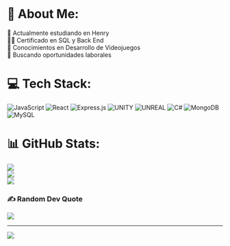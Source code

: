 # 💫 About Me:
🌱 Actualmente estudiando en Henry<br>👨‍🎓 Certificado en SQL y Back End<br>🧩 Conocimientos en Desarrollo de Videojuegos<br>📩 Buscando oportunidades laborales


# 💻 Tech Stack:
![JavaScript](https://img.shields.io/badge/javascript-%23323330.svg?style=for-the-badge&logo=javascript&logoColor=%23F7DF1E) ![React](https://img.shields.io/badge/react-%2320232a.svg?style=for-the-badge&logo=react&logoColor=%2361DAFB) ![Express.js](https://img.shields.io/badge/express.js-%23404d59.svg?style=for-the-badge&logo=express&logoColor=%2361DAFB) ![UNITY](https://img.shields.io/badge/Unity-%2320232a.svg?style=for-the-badge&logo=unity&logoColor=white) ![UNREAL](https://img.shields.io/badge/unreal-%2320232a.svg?style=for-the-badge&logo=unreal-engine&logoColor=white) ![C#](https://img.shields.io/badge/c%23-%23239120.svg?style=for-the-badge&logo=c-sharp&logoColor=white) ![MongoDB](https://img.shields.io/badge/MongoDB-%234ea94b.svg?style=for-the-badge&logo=mongodb&logoColor=white) ![MySQL](https://img.shields.io/badge/mysql-%2300f.svg?style=for-the-badge&logo=mysql&logoColor=white)
# 📊 GitHub Stats:
![](https://github-readme-stats.vercel.app/api?username=Tomas26j&theme=dark&hide_border=false&include_all_commits=false&count_private=false)<br/>
![](https://github-readme-streak-stats.herokuapp.com/?user=Tomas26j&theme=dark&hide_border=false)<br/>
![](https://github-readme-stats.vercel.app/api/top-langs/?username=Tomas26j&theme=dark&hide_border=false&include_all_commits=false&count_private=false&layout=compact)

### ✍️ Random Dev Quote
![](https://quotes-github-readme.vercel.app/api?type=horizontal&theme=gruvbox)

---
[![](https://visitcount.itsvg.in/api?id=Tomas26j&icon=2&color=0)](https://visitcount.itsvg.in)

<!-- Proudly created with GPRM ( https://gprm.itsvg.in ) -->